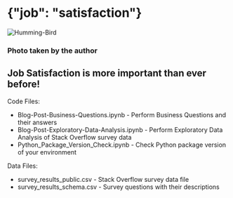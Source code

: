 # {"job": "satisfaction"}
![Humming-Bird](https://user-images.githubusercontent.com/7347974/190364874-eae81371-4332-4a74-ba95-881ab424cbd4.png)
### Photo taken by the author
## Job Satisfaction is more important than ever before!

Code Files:
- Blog-Post-Business-Questions.ipynb - Perform Business Questions and their answers
- Blog-Post-Exploratory-Data-Analysis.ipynb - Perform Exploratory Data Analysis of Stack Overflow survey data
- Python_Package_Version_Check.ipynb - Check Python package version of your environment

Data Files:
- survey_results_public.csv - Stack Overflow survey data file
- survey_results_schema.csv - Survey questions with their descriptions


